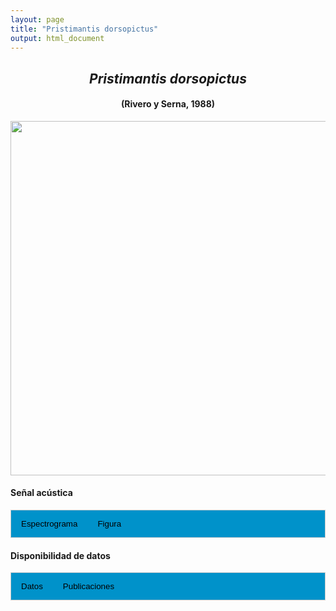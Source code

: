 ```yaml
---
layout: page
title: "Pristimantis dorsopictus"
output: html_document
---
```


<style>
/* Simplified CSS for tabs */
.tab {
  overflow: hidden;
  border: 1px solid #ccc;
  background-color: #0092ca;
}
.tab button {
  background-color: inherit;
  float: left;
  border: none;
  cursor: pointer;
  padding: 14px 16px;
  transition: background-color 0.3s;
}
.tab button:hover {
  background-color: #ddd;
}
.tab button.active {
  background-color: #ccc;
}
.tabcontent {
  display: none;
  padding: 6px 12px;
  border: 1px solid #ccc;
  border-top: none;
}
.audio-container {
  margin-bottom: 10px;
}
body h1 {
  display: none;
}
</style>

<script>
function openTab(evt, tabName) {
  document.querySelectorAll('.tabcontent').forEach(tab => tab.style.display = "none");
  document.querySelectorAll('.tablinks').forEach(link => link.classList.remove('active'));
  document.getElementById(tabName).style.display = "block";
  evt.currentTarget.classList.add('active');
}
</script>

<!-- Species presentation -->
<div style="text-align: center;">
  <h2><i>Pristimantis dorsopictus</i></h2>
  <h4>(Rivero y Serna, 1988)</h4>
  <img src="{{ site.baseurl }}/images/especie_Pristimantis_dorsopictus.png" style="width:15cm;">
</div>

#### Señal acústica

<!-- Tabs section -->
<div class="tab">
  <button class="tablinks" onclick="openTab(event, 'Espectro')">Espectrograma</button>
  <button class="tablinks" onclick="openTab(event, 'fig')">Figura</button>
</div>

<!-- Seccion Espectrograma -->
<div id="Espectro" class="tabcontent" style="text-align: center;">
  <video width="100%" height="auto" controls>
    <source src="{{ site.baseurl }}/Espectrograms/dyna_Pristimantis_dorsopictus.mp4" type="video/mp4">
    Tu navegador no soporta el elemento de video.
  </video>
</div>

<!-- Seccion Figura -->
<div id="fig" class="tabcontent" style="text-align: center;">
  <img src="{{ site.baseurl }}/images/spec_Pristimantis_dorsopictus.png" style="width:15cm;">
</div>

#### Disponibilidad de datos

<!-- Tabs section -->
<div class="tab">
  <button class="tablinks" onclick="openTab(event, 'dat')">Datos</button>
  <button class="tablinks" onclick="openTab(event, 'pubs')">Publicaciones</button>
</div>

<!-- Seccion Datos -->
<div id="dat" class="tabcontent">
  <p><strong>Disponibles en Figshare</strong></p>
  <p>NA 
    <a href="https://figshare.com/articles/media/Pristimantis_dorsopictus/27798726/3; http://colecciones.humboldt.org.co/rec/sonidos/IAvH-CSA-18808/IAvH-CSA-18808.wav; http://colecciones.humboldt.org.co/rec/sonidos/IAvH-CSA-18809/IAvH-CSA-18809.wav; http://colecciones.humboldt.org.co/rec/sonidos/IAvH-CSA-18810/IAvH-CSA-18810.wav; http://colecciones.humboldt.org.co/rec/sonidos/IAvH-CSA-18811/IAvH-CSA-18811.wav; http://colecciones.humboldt.org.co/rec/sonidos/IAvH-CSA-18813/IAvH-CSA-18813.wav; http://colecciones.humboldt.org.co/rec/sonidos/IAvH-CSA-18812/IAvH-CSA-18812.wav; http://colecciones.humboldt.org.co/rec/sonidos/IAvH-CSA-18814/IAvH-CSA-18814.wav; http://colecciones.humboldt.org.co/rec/sonidos/IAvH-CSA-18815/IAvH-CSA-18815.wav" target="_blank">https://figshare.com/articles/media/Pristimantis_dorsopictus/27798726/3; http://colecciones.humboldt.org.co/rec/sonidos/IAvH-CSA-18808/IAvH-CSA-18808.wav; http://colecciones.humboldt.org.co/rec/sonidos/IAvH-CSA-18809/IAvH-CSA-18809.wav; http://colecciones.humboldt.org.co/rec/sonidos/IAvH-CSA-18810/IAvH-CSA-18810.wav; http://colecciones.humboldt.org.co/rec/sonidos/IAvH-CSA-18811/IAvH-CSA-18811.wav; http://colecciones.humboldt.org.co/rec/sonidos/IAvH-CSA-18813/IAvH-CSA-18813.wav; http://colecciones.humboldt.org.co/rec/sonidos/IAvH-CSA-18812/IAvH-CSA-18812.wav; http://colecciones.humboldt.org.co/rec/sonidos/IAvH-CSA-18814/IAvH-CSA-18814.wav; http://colecciones.humboldt.org.co/rec/sonidos/IAvH-CSA-18815/IAvH-CSA-18815.wav</a>
  </p>
  <p><strong>Disponibles en iNaturalist</strong></p>
  <p><a href="NA" target="_blank">Pristimantis dorsopictus</a>
  </p>
  <p><strong>Disponibles en CSA-IAVH</strong></p>
  <p><a href="" target="_blank">codigo</a>
  </p>
</div>

<!-- Seccion Publicaciones -->
<div id="pubs" class="tabcontent">
  <p><strong>Autor_aqui</strong>Patiño-Ocampo E., S. Duarte-Marín y M. Rivera-Correa. 2022. Genética, bioacústica y morfología revelan una nueva especie oculta en Pristimantis dorsopictus (Anura: Strabomantidae). Revista Latinoamericana de Herpetología 5: 60–90. https://doi.org/10.22201/fc.25942158e.2022.1.305. 
  <a href="https://doi.org/10.22201/fc.25942158e.2022.1.305" target="_blank">https://doi.org/10.22201/fc.25942158e.2022.1.305</a></p>
  <p><strong>***</strong><i></i></p>
</div>
